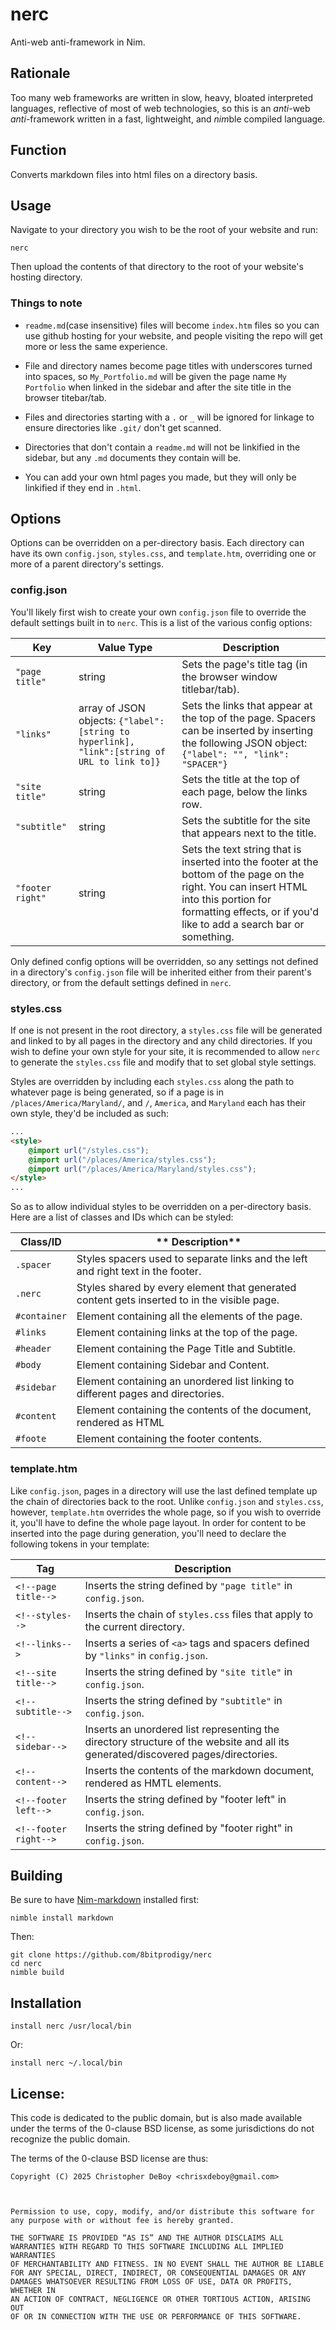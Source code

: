 # nerc

Anti-web anti-framework in Nim.

## Rationale

Too many web frameworks are written in slow, heavy, bloated interpreted languages, reflective of most of web technologies, so this is an *anti*-web *anti*-framework written in a fast, lightweight, and *nim*ble compiled language.

## Function

Converts markdown files into html files on a directory basis.

## Usage

Navigate to your directory you wish to be the root of your website and run:

```
nerc
```

Then upload the contents of that directory to the root of your website's hosting directory.

### Things to note

- `readme.md`(case insensitive) files will become `index.htm` files so you can use github hosting for your website, and people visiting the repo will get more or less the same experience.

- File and directory names become page titles with underscores turned into spaces, so `My_Portfolio.md` will be given the page name `My Portfolio` when linked in the sidebar and after the site title in the browser titebar/tab.

- Files and directories starting with a `.` or `_` will be ignored for linkage to ensure directories like `.git/` don't get scanned.

- Directories that don't contain a `readme.md` will not be linkified in the sidebar, but any `.md` documents they contain will be.

- You can add your own html pages you made, but they will only be linkified if they end in `.html`.

## Options

Options can be overridden on a per-directory basis. Each directory can have its own `config.json`, `styles.css`, and `template.htm`, overriding one or more of a parent directory's  settings.

### config.json

You'll likely first wish to create your own `config.json` file to override the default settings built in to `nerc`.
This is a list of the various config options:

| **Key**          | **Value Type**                                                                               | **Description**                                                                                                                                                                                                |
| ---------------- | -------------------------------------------------------------------------------------------- | -------------------------------------------------------------------------------------------------------------------------------------------------------------------------------------------------------------- |
| `"page title"`   | string                                                                                       | Sets the page's title tag (in the browser window titlebar/tab).                                                                                                                                                |
| `"links"`        | array of JSON objects: `{"label": [string to hyperlink], "link":[string of URL to link to]}` | Sets the links that appear at the top of the page. Spacers can be inserted by inserting the following JSON object: `{"label": "", "link": "SPACER"}`                                                           |
| `"site title"`   | string                                                                                       | Sets the title at the top of each page, below the links row.                                                                                                                                                   |
| `"subtitle"`     | string                                                                                       | Sets the subtitle for the site that appears next to the title.                                                                                                                                                 |
| `"footer right"` | string                                                                                       | Sets the text string that is inserted into the footer at the bottom of the page on the right. You can insert HTML into this portion for formatting effects, or if you'd like to add a search bar or something. |

Only defined config options will be overridden, so any settings not defined in a directory's `config.json` file will be inherited either from their parent's directory, or from the default settings defined in `nerc`.

### styles.css

If one is not present in the root directory, a `styles.css` file will be generated and linked to by all pages in the directory and any child directories. If you wish to define your own style for your site, it is recommended to allow `nerc` to generate the `styles.css` file and modify that to set global style settings.

Styles are overridden by including each `styles.css` along the path to whatever page is being generated, so if a page is in `/places/America/Maryland/`, and `/`, `America`, and `Maryland` each has their own style, they'd be included as such:

```html
...
<style> 
    @import url("/styles.css");
    @import url("/places/America/styles.css");
    @import url("/places/America/Maryland/styles.css");
</style>
...
```

So as to allow individual styles to be overridden on a per-directory basis.
Here are a list of classes and IDs which can be styled:

| **Class/ID** | ** Description**                                                                            |
| ------------ | ------------------------------------------------------------------------------------------- |
| `.spacer`    | Styles spacers used to separate links and the left and right text in the footer.            |
| `.nerc`      | Styles shared by every element that generated content gets inserted to in the visible page. |
| `#container` | Element containing all the elements of the page.                                            |
| `#links`     | Element containing links at the top of the page.                                            |
| `#header`    | Element containing the Page Title and Subtitle.                                             |
| `#body`      | Element containing Sidebar and Content.                                                     |
| `#sidebar`   | Element containing an unordered list linking to different pages and directories.            |
| `#content`   | Element containing the contents of the document, rendered as HTML                           |
| `#foote`     | Element containing the footer contents.                                                     |

### template.htm

Like `config.json`, pages in a directory will use the last defined template up the chain of directories back to the root. Unlike `config.json` and `styles.css`,  however, `template.htm` overrides the whole page, so if you wish to override it, you'll have to define the whole page layout.
In order for content to be inserted into the page during generation, you'll need to declare the following tokens in your template:

| **Tag**               | **Description**                                                                                                                   |
| --------------------- | --------------------------------------------------------------------------------------------------------------------------------- |
| `<!--page title-->`   | Inserts the string defined by `"page title"` in `config.json`.                                                                    |
| `<!--styles-->`       | Inserts the chain of `styles.css` files that apply to the current directory.                                                      |
| `<!--links-->`        | Inserts a series of `<a>` tags and spacers defined by `"links"` in `config.json`.                                                 |
| `<!--site title-->`   | Inserts the string defined by `"site title"` in `config.json`.                                                                    |
| `<!--subtitle-->`     | Inserts the string defined by `"subtitle"` in `config.json`.                                                                      |
| `<!--sidebar-->`      | Inserts an unordered list representing the directory structure of the website and all its generated/discovered pages/directories. |
| `<!--content-->`      | Inserts the contents of the markdown document, rendered as HMTL elements.                                                         |
| `<!--footer left-->`  | Inserts the string defined by "footer left" in `config.json`.                                                                     |
| `<!--footer right-->` | Inserts the string defined by "footer right" in `config.json`.                                                                    |

## Building

Be sure to have [Nim-markdown](https://github.com/soasme/nim-markdown) installed first:

```shell
nimble install markdown
```

Then:

```shell
git clone https://github.com/8bitprodigy/nerc 
cd nerc
nimble build
```

## 

## Installation

```shell
install nerc /usr/local/bin
```

 Or:

```shell
install nerc ~/.local/bin
```

## 

## License:

This code is dedicated to the public domain, but is also made available under the terms of the 0-clause BSD license, as some jurisdictions do not recognize the public domain.

The terms of the 0-clause BSD license are thus:

```
Copyright (C) 2025 Christopher DeBoy <chrisxdeboy@gmail.com>



Permission to use, copy, modify, and/or distribute this software for  
any purpose with or without fee is hereby granted.

THE SOFTWARE IS PROVIDED “AS IS” AND THE AUTHOR DISCLAIMS ALL  
WARRANTIES WITH REGARD TO THIS SOFTWARE INCLUDING ALL IMPLIED WARRANTIES  
OF MERCHANTABILITY AND FITNESS. IN NO EVENT SHALL THE AUTHOR BE LIABLE  
FOR ANY SPECIAL, DIRECT, INDIRECT, OR CONSEQUENTIAL DAMAGES OR ANY  
DAMAGES WHATSOEVER RESULTING FROM LOSS OF USE, DATA OR PROFITS, WHETHER IN  
AN ACTION OF CONTRACT, NEGLIGENCE OR OTHER TORTIOUS ACTION, ARISING OUT  
OF OR IN CONNECTION WITH THE USE OR PERFORMANCE OF THIS SOFTWARE.
```
